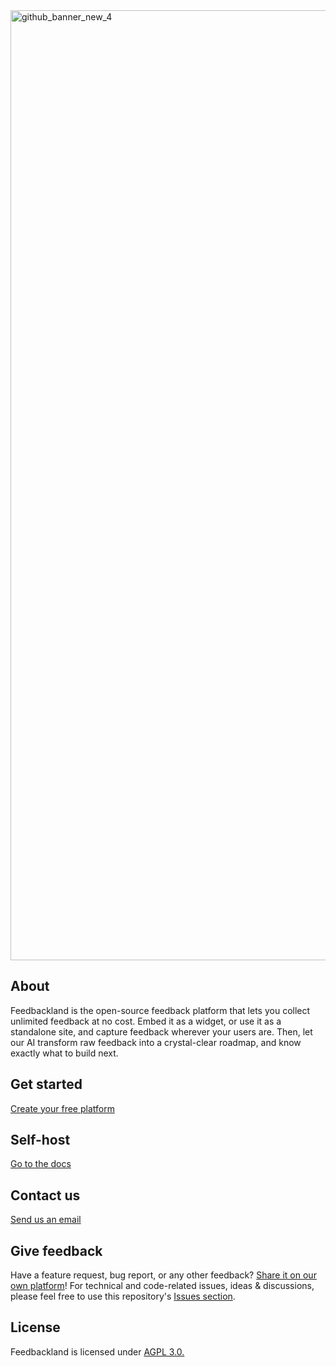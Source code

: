<img width="2421" height="1520" alt="github_banner_new_4" src="https://github.com/user-attachments/assets/61828edf-e5f0-4202-b2a9-24b878fd091e" />

## About

Feedbackland is the open-source feedback platform that lets you collect unlimited feedback at no cost. Embed it as a widget, or use it as a standalone site, and capture feedback wherever your users are. Then, let our AI transform raw feedback into a crystal-clear roadmap, and know exactly what to build next.

## Get started

[Create your free platform](https://get-started.feedbackland.com)

## Self-host

[Go to the docs](https://github.com/feedbackland/feedbackland/blob/main/SELFHOSTING.md)

## Contact us

[Send us an email](mailto:hello@feedbackland.com)

## Give feedback

Have a feature request, bug report, or any other feedback? [Share it on our own platform](https://dogfood.feedbackland.com)!
For technical and code-related issues, ideas & discussions, please feel free to use this repository's [Issues section](https://github.com/feedbackland/feedbackland/issues).

## License

Feedbackland is licensed under [AGPL 3.0.](https://github.com/feedbackland/feedbackland?tab=AGPL-3.0-1-ov-file)
